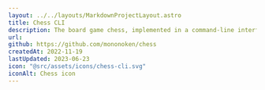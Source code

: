 ```yaml
---
layout: ../../layouts/MarkdownProjectLayout.astro
title: Chess CLI
description: The board game chess, implemented in a command-line interface and built with Ruby.
url:
github: https://github.com/mononoken/chess
createdAt: 2022-11-19
lastUpdated: 2023-06-23
icon: "@src/assets/icons/chess-cli.svg"
iconAlt: Chess icon
---
```

